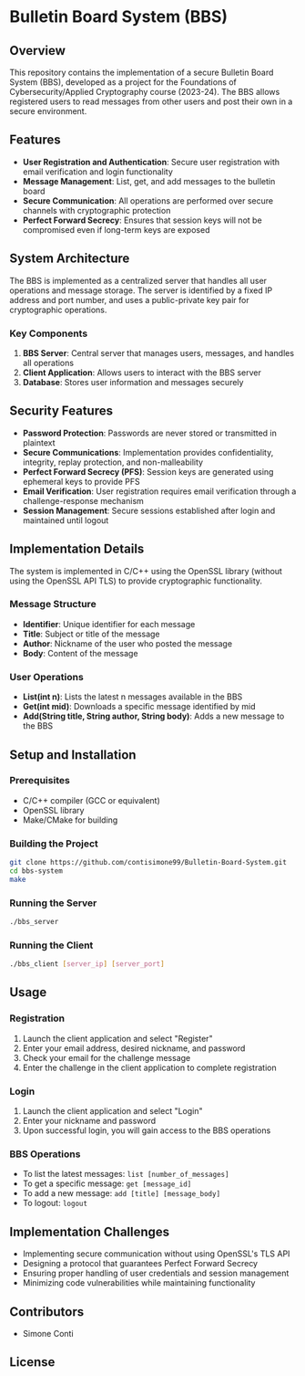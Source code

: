 # Bulletin Board System (BBS)

## Overview

This repository contains the implementation of a secure Bulletin Board System (BBS), developed as a project for the Foundations of Cybersecurity/Applied Cryptography course (2023-24). The BBS allows registered users to read messages from other users and post their own in a secure environment.

## Features

- **User Registration and Authentication**: Secure user registration with email verification and login functionality
- **Message Management**: List, get, and add messages to the bulletin board
- **Secure Communication**: All operations are performed over secure channels with cryptographic protection
- **Perfect Forward Secrecy**: Ensures that session keys will not be compromised even if long-term keys are exposed

## System Architecture

The BBS is implemented as a centralized server that handles all user operations and message storage. The server is identified by a fixed IP address and port number, and uses a public-private key pair for cryptographic operations.

### Key Components

1. **BBS Server**: Central server that manages users, messages, and handles all operations
2. **Client Application**: Allows users to interact with the BBS server
3. **Database**: Stores user information and messages securely

## Security Features

- **Password Protection**: Passwords are never stored or transmitted in plaintext
- **Secure Communications**: Implementation provides confidentiality, integrity, replay protection, and non-malleability
- **Perfect Forward Secrecy (PFS)**: Session keys are generated using ephemeral keys to provide PFS
- **Email Verification**: User registration requires email verification through a challenge-response mechanism
- **Session Management**: Secure sessions established after login and maintained until logout

## Implementation Details

The system is implemented in C/C++ using the OpenSSL library (without using the OpenSSL API TLS) to provide cryptographic functionality.

### Message Structure
- **Identifier**: Unique identifier for each message
- **Title**: Subject or title of the message
- **Author**: Nickname of the user who posted the message
- **Body**: Content of the message

### User Operations
- **List(int n)**: Lists the latest n messages available in the BBS
- **Get(int mid)**: Downloads a specific message identified by mid
- **Add(String title, String author, String body)**: Adds a new message to the BBS

## Setup and Installation

### Prerequisites
- C/C++ compiler (GCC or equivalent)
- OpenSSL library
- Make/CMake for building

### Building the Project
```bash
git clone https://github.com/contisimone99/Bulletin-Board-System.git
cd bbs-system
make
```

### Running the Server
```bash
./bbs_server
```

### Running the Client
```bash
./bbs_client [server_ip] [server_port]
```

## Usage

### Registration
1. Launch the client application and select "Register"
2. Enter your email address, desired nickname, and password
3. Check your email for the challenge message
4. Enter the challenge in the client application to complete registration

### Login
1. Launch the client application and select "Login"
2. Enter your nickname and password
3. Upon successful login, you will gain access to the BBS operations

### BBS Operations
- To list the latest messages: `list [number_of_messages]`
- To get a specific message: `get [message_id]`
- To add a new message: `add [title] [message_body]`
- To logout: `logout`

## Implementation Challenges

- Implementing secure communication without using OpenSSL's TLS API
- Designing a protocol that guarantees Perfect Forward Secrecy
- Ensuring proper handling of user credentials and session management
- Minimizing code vulnerabilities while maintaining functionality

## Contributors

- Simone Conti

## License
